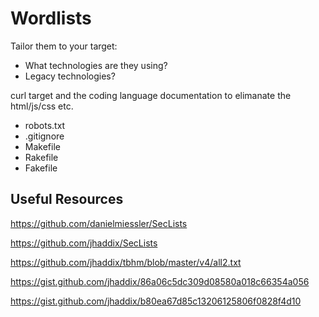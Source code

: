 # Wordlists

Tailor them to your target:

- What technologies are they using?
- Legacy technologies?



curl target and the coding language documentation to elimanate the html/js/css etc.


- robots.txt
- .gitignore
- Makefile
- Rakefile
- Fakefile

## Useful Resources

https://github.com/danielmiessler/SecLists

https://github.com/jhaddix/SecLists

https://github.com/jhaddix/tbhm/blob/master/v4/all2.txt

https://gist.github.com/jhaddix/86a06c5dc309d08580a018c66354a056

https://gist.github.com/jhaddix/b80ea67d85c13206125806f0828f4d10

